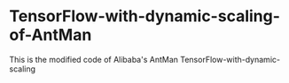 # TensorFlow-with-dynamic-scaling-of-AntMan
This is the modified code of Alibaba's AntMan TensorFlow-with-dynamic-scaling

